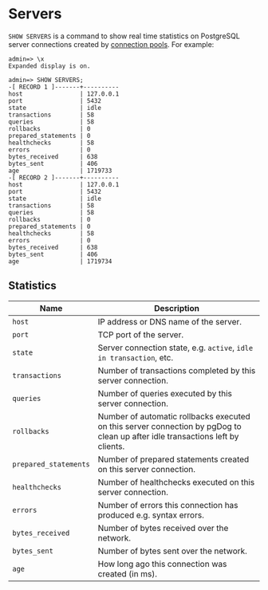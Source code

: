 # Servers

`SHOW SERVERS` is a command to show real time statistics on PostgreSQL server connections created by [connection pools](pools.md). For example:

```
admin=> \x
Expanded display is on.

admin=> SHOW SERVERS;
-[ RECORD 1 ]-------+----------
host                | 127.0.0.1
port                | 5432
state               | idle
transactions        | 58
queries             | 58
rollbacks           | 0
prepared_statements | 0
healthchecks        | 58
errors              | 0
bytes_received      | 638
bytes_sent          | 406
age                 | 1719733
-[ RECORD 2 ]-------+----------
host                | 127.0.0.1
port                | 5432
state               | idle
transactions        | 58
queries             | 58
rollbacks           | 0
prepared_statements | 0
healthchecks        | 58
errors              | 0
bytes_received      | 638
bytes_sent          | 406
age                 | 1719734
```

## Statistics

| Name | Description |
|------|-------------|
| `host` | IP address or DNS name of the server. |
| `port` | TCP port of the server. |
| `state` | Server connection state, e.g. `active`, `idle in transaction`, etc. |
| `transactions` | Number of transactions completed by this server connection. |
| `queries` | Number of queries executed by this server connection. |
| `rollbacks` | Number of automatic rollbacks executed on this server connection by pgDog to clean up after idle transactions left by clients. |
| `prepared_statements` | Number of prepared statements created on this server connection. |
| `healthchecks` | Number of healthchecks executed on this server connection. |
| `errors` | Number of errors this connection has produced e.g. syntax errors. |
| `bytes_received` | Number of bytes received over the network. |
| `bytes_sent` | Number of bytes sent over the network. |
| `age` | How long ago this connection was created (in ms). |

